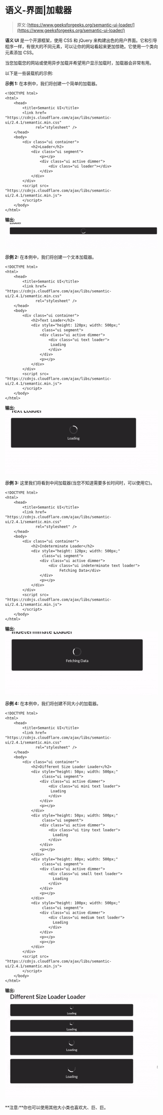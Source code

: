 # 语义-界面|加载器

> 原文:[https://www.geeksforgeeks.org/semantic-ui-loader/](https://www.geeksforgeeks.org/semantic-ui-loader/)

**语义 UI** 是一个开源框架，使用 CSS 和 jQuery 来构建出色的用户界面。它和引导程序一样，有很大的不同元素，可以让你的网站看起来更加惊艳。它使用一个类向元素添加 CSS。

当您加载您的网站或使用异步加载并希望用户显示加载时，加载器会非常有用。

以下是一些装载机的示例:

**示例 1:** 在本例中，我们将创建一个简单的加载器。

```
<!DOCTYPE html>
<html>
    <head>
        <title>Semantic UI</title>
        <link href=
"https://cdnjs.cloudflare.com/ajax/libs/semantic-ui/2.4.1/semantic.min.css" 
              rel="stylesheet" />
    </head>
    <body>
        <div class="ui container">
            <h2>Loader</h2>
            <div class="ui segment">
                <p></p>
                <div class="ui active dimmer">
                    <div class="ui loader"></div>
                </div>
            </div>
        </div>
        <script src=
"https://cdnjs.cloudflare.com/ajax/libs/semantic-ui/2.4.1/semantic.min.js">
        </script>
    </body>
</html>
```

**输出:**
![](img/b8f7f2901e5c0ef5e9c8aa05b4bb25fc.png)

**示例 2:** 在本例中，我们将创建一个文本加载器。

```
<!DOCTYPE html>
<html>
    <head>
        <title>Semantic UI</title>
        <link href=
"https://cdnjs.cloudflare.com/ajax/libs/semantic-ui/2.4.1/semantic.min.css" 
              rel="stylesheet" />
    </head>
    <body>
        <div class="ui container">
            <h2>Text Loader</h2>
            <div style="height: 120px; width: 500px;" 
                 class="ui segment">
                <div class="ui active dimmer">
                    <div class="ui text loader">
                     Loading
                    </div>
                </div>
                <p></p>
            </div>
        </div>
        <script src=
"https://cdnjs.cloudflare.com/ajax/libs/semantic-ui/2.4.1/semantic.min.js">
        </script>
    </body>
</html>
```

**输出:**
![](img/8e4bb25ba65d5122e86eeb6a6355e7fc.png)

**示例 3:** 这里我们将看到中间加载器(当您不知道需要多长时间时，可以使用它)。

```
<!DOCTYPE html>
<html>
    <head>
        <title>Semantic UI</title>
        <link href=
"https://cdnjs.cloudflare.com/ajax/libs/semantic-ui/2.4.1/semantic.min.css" 
              rel="stylesheet" />
    </head>
    <body>
        <div class="ui container">
            <h2>Indeterminate Loader</h2>
            <div style="height: 120px; width: 500px;" 
                 class="ui segment">
                <div class="ui active dimmer">
                    <div class="ui indeterminate text loader">
                         Fetching Data</div>
                </div>
                <p></p>
            </div>
        </div>
        <script src=
"https://cdnjs.cloudflare.com/ajax/libs/semantic-ui/2.4.1/semantic.min.js">
        </script>
    </body>
</html>
```

**输出:**
![](img/8073cd33317500a224b6546b2b37afde.png)

**示例 4:** 在本例中，我们将创建不同大小的加载器。

```
<!DOCTYPE html>
<html>
    <head>
        <title>Semantic UI</title>
        <link href=
"https://cdnjs.cloudflare.com/ajax/libs/semantic-ui/2.4.1/semantic.min.css" 
              rel="stylesheet" />
    </head>
    <body>
        <div class="ui container">
            <h2>Different Size Loader Loader</h2>
            <div style="height: 50px; width: 500px;" 
                 class="ui segment">
                <div class="ui active dimmer">
                    <div class="ui mini text loader">
                     Loading
                    </div>
                </div>
                <p></p>
            </div>
            <div style="height: 50px; width: 500px;" 
                 class="ui segment">
                <div class="ui active dimmer">
                    <div class="ui tiny text loader">
                      Loading
                    </div>
                </div>
                <p></p>
            </div>
            <div style="height: 80px; width: 500px;" 
                 class="ui segment">
                <div class="ui active dimmer">
                    <div class="ui small text loader">
                      Loading
                    </div>
                </div>
                <p></p>
            </div>
            <div style="height: 100px; width: 500px;" 
                 class="ui segment">
                <div class="ui active dimmer">
                    <div class="ui medium text loader">
                      Loading
                    </div>
                </div>
                <p></p>
                <p></p>
            </div>
        </div>
        <script src=
"https://cdnjs.cloudflare.com/ajax/libs/semantic-ui/2.4.1/semantic.min.js">
        </script>
    </body>
</html>
```

**输出:**
![](img/25a0ba3117e800bd0a606c9ae959378e.png)

**注意:**你也可以使用其他大小类也喜欢大、巨、巨。